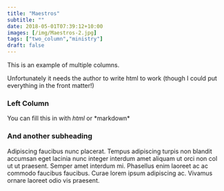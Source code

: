 ```yaml
---
title: "Maestros"
subtitle: ""
date: 2018-05-01T07:39:12+10:00
images: [/img/Maestros-2.jpg]
tags: ["two_column","ministry"]
draft: false
---
```

  This is an example of multiple columns.

  Unfortunately it needs the author to write html to work (though I could put everything in the front matter!)
  <div class="row">
    <div class="6u 12u(mobilep)">
      <h3>Left Column</h3>
      <p>You can fill this in with <i>html</i> or *markdown* </p>
    </div>
    <div class="6u 12u(mobilep)">
      <h3>And another subheading</h3>
      <p>Adipiscing faucibus nunc placerat. Tempus adipiscing turpis non blandit accumsan eget lacinia nunc integer interdum amet aliquam ut orci non col ut ut praesent. Semper amet interdum mi. Phasellus enim laoreet ac ac commodo faucibus faucibus. Curae lorem ipsum adipiscing ac. Vivamus ornare laoreet odio vis praesent.</p>
    </div>
  </div>
